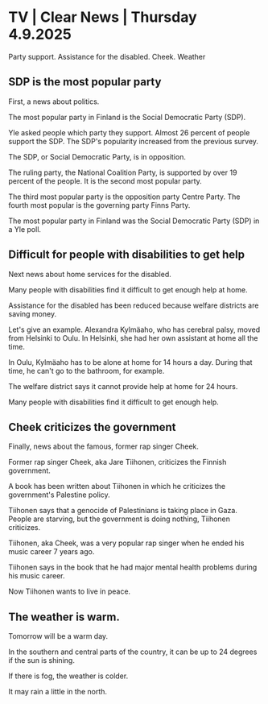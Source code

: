 # TV | Clear News | Thursday 4.9.2025

Party support. Assistance for the disabled. Cheek. Weather

## SDP is the most popular party

First, a news about politics.

The most popular party in Finland is the Social Democratic Party (SDP).

Yle asked people which party they support. Almost 26 percent of people support the SDP. The SDP's popularity increased from the previous survey.

The SDP, or Social Democratic Party, is in opposition.

The ruling party, the National Coalition Party, is supported by over 19 percent of the people. It is the second most popular party.

The third most popular party is the opposition party Centre Party. The fourth most popular is the governing party Finns Party.

The most popular party in Finland was the Social Democratic Party (SDP) in a Yle poll.

## Difficult for people with disabilities to get help

Next news about home services for the disabled.

Many people with disabilities find it difficult to get enough help at home.

Assistance for the disabled has been reduced because welfare districts are saving money.

Let's give an example. Alexandra Kylmäaho, who has cerebral palsy, moved from Helsinki to Oulu. In Helsinki, she had her own assistant at home all the time.

In Oulu, Kylmäaho has to be alone at home for 14 hours a day. During that time, he can't go to the bathroom, for example.

The welfare district says it cannot provide help at home for 24 hours.

Many people with disabilities find it difficult to get enough help.

## Cheek criticizes the government

Finally, news about the famous, former rap singer Cheek.

Former rap singer Cheek, aka Jare Tiihonen, criticizes the Finnish government.

A book has been written about Tiihonen in which he criticizes the government's Palestine policy.

Tiihonen says that a genocide of Palestinians is taking place in Gaza. People are starving, but the government is doing nothing, Tiihonen criticizes.

Tiihonen, aka Cheek, was a very popular rap singer when he ended his music career 7 years ago.

Tiihonen says in the book that he had major mental health problems during his music career.

Now Tiihonen wants to live in peace.

## The weather is warm.

Tomorrow will be a warm day.

In the southern and central parts of the country, it can be up to 24 degrees if the sun is shining.

If there is fog, the weather is colder.

It may rain a little in the north.
